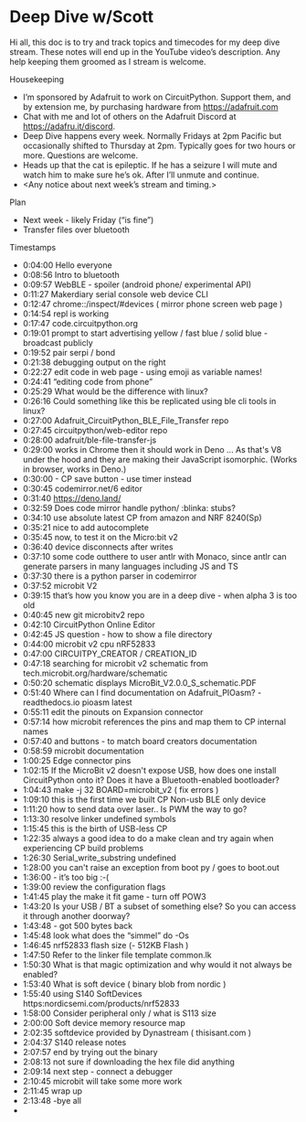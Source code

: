 # Deep Dive w/Scott


Hi all, this doc is to try and track topics and timecodes for my deep dive stream. These notes will end up in the YouTube video’s description. Any help keeping them groomed as I stream is welcome.


Housekeeping
* I’m sponsored by Adafruit to work on CircuitPython. Support them, and by extension me, by purchasing hardware from https://adafruit.com
* Chat with me and lot of others on the Adafruit Discord at https://adafru.it/discord.
* Deep Dive happens every week. Normally Fridays at 2pm Pacific but occasionally shifted to Thursday at 2pm. Typically goes for two hours or more. Questions are welcome.
* Heads up that the cat is epileptic. If he has a seizure I will mute and watch him to make sure he’s ok. After I’ll unmute and continue.
* <Any notice about next week’s stream and timing.>


Plan
* Next week - likely Friday (“is fine”)
* Transfer files over bluetooth


Timestamps
* 0:04:00 Hello everyone
* 0:08:56 Intro to bluetooth
* 0:09:57 WebBLE - spoiler (android phone/ experimental API)
* 0:11:27 Makerdiary serial console web device CLI
* 0:12:47 chrome::/inspect/#devices ( mirror phone screen web page )
* 0:14:54 repl is working
* 0:17:47 code.circuitpython.org
* 0:19:01 prompt to start advertising yellow / fast blue / solid blue - broadcast publicly 
* 0:19:52 pair serpi / bond
* 0:21:38 debugging output on the right
* 0:22:27 edit code in web page - using emoji as variable names!
* 0:24:41 “editing code from phone”
* 0:25:29 What would be the difference with linux?
* 0:26:16 Could something like this be replicated using ble cli tools in linux?
* 0:27:00 Adafruit_CircuitPython_BLE_File_Transfer repo
* 0:27:45 circuitpython/web-editor repo
* 0:28:00 adafruit/ble-file-transfer-js 
* ​0:29:00  works in Chrome then it should work in Deno ... As that's V8 under the hood and they are making their JavaScript isomorphic. (Works in browser, works in Deno.)
* 0:30:00 - CP save button - use timer instead
* 0:30:45 codemirror.net/6 editor 
* 0:31:40  https://deno.land/
* 0:32:59 Does code mirror handle python/ :blinka:  stubs?
* 0:34:10 use absolute latest CP from amazon and NRF 8240(Sp)
* 0:35:21 nice to add autocomplete
* 0:35:45 now, to test it on the Micro:bit v2 
* 0:36:40 device disconnects after writes
* 0:37:10 some code outthere to user antlr with Monaco, since antlr can generate parsers in many languages including JS and TS
* 0:37:30 there is a python parser in codemirror
* 0:37:52 microbit V2
* 0:39:15 that’s how you know you are in a deep dive - when alpha 3 is too old
* 0:40:45 new git microbitv2 repo
* 0:42:10 CircuitPython Online Editor 
* 0:42:45 JS question - how to show a file directory 
* 0:44:00 microbit v2 cpu nRF52833
* 0:47:00 CIRCUITPY_CREATOR / CREATION_ID
* 0:47:18 searching for microbit v2 schematic from tech.microbit.org/hardware/schematic
* 0:50:20 schematic displays MicroBit_V2.0.0_S_schematic.PDF
* 0:51:40 Where can I find documentation on Adafruit_PIOasm? - readthedocs.io pioasm latest
* 0:55:11 edit the pinouts on Expansion connector
* 0:57:14 how microbit references the pins and map them to CP internal names
* 0:57:40 and buttons - to match board creators documentation
* 0:58:59 microbit documentation  
* 1:00:25 Edge connector pins
* 1:02:15 If the MicroBit v2 doesn't expose USB, how does one install CircuitPython onto it? Does it have a Bluetooth-enabled bootloader?
* 1:04:43 make -j 32 BOARD=microbit_v2 ( fix errors )
* 1:09:10 this is the first time we built CP Non-usb BLE only device
* 1:11:20  how to send data over laser.. Is PWM the way to go?
* 1:13:30 resolve linker undefined symbols
* 1:15:45  this is the birth of USB-less CP
* 1:22:35 always a good idea to do a make clean and try again when experiencing CP build problems
* 1:26:30 Serial_write_substring undefined
* 1:28:00 ​you can't raise an exception from boot py / goes to boot.out
* 1:36:00 - it’s too big :-(
* 1:39:00 review the configuration flags
* 1:41:45 play the make it fit game - turn off POW3
* 1:43:20 ​Is your USB / BT a subset of something else? So you can access it through another doorway?
* 1:43:48 - got 500 bytes back
* 1:45:48 look what does the “simmel”  do -Os
* 1:46:45 nrf52833 flash size (- 512KB Flash )
* 1:47:50 Refer to the linker file template common.lk
* 1:50:30 What is that magic optimization and why would it not always be enabled?
* 1:53:40 What is soft device ( binary blob from nordic )
* 1:55:40 using S140 SoftDevices   https:nordicsemi.com/products/nrf52833
* 1:58:00 Consider peripheral only / what is S113 size 
* 2:00:00 Soft device memory resource map
* 2:02:35 softdevice provided by Dynastream ( thisisant.com )
* 2:04:37 S140 release notes
* 2:07:57 end by trying out the binary 
* 2:08:13 not sure if downloading the hex file did anything
* 2:09:14 next step - connect a debugger
* 2:10:45 microbit will take some more work 
* 2:11:45 wrap up
* 2:13:48 -bye all
*
